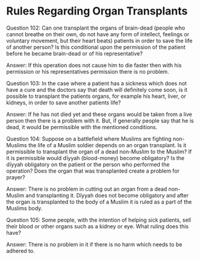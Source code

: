 Rules Regarding Organ Transplants
=================================

Question 102: Can one transplant the organs of brain-dead (people who
cannot breathe on their own, do not have any form of intellect, feelings
or voluntary movement, but their heart beats) patients in order to save
the life of another person? Is this conditional upon the permission of
the patient before he became brain-dead or of his representative?

Answer: If this operation does not cause him to die faster then with his
permission or his representatives permission there is no problem.

Question 103: In the case where a patient has a sickness which does not
have a cure and the doctors say that death will definitely come soon, is
it possible to transplant the patients organs, for example his heart,
liver, or kidneys, in order to save another patients life?

Answer: If he has not died yet and these organs would be taken from a
live person then there is a problem with it. But, if generally people
say that he is dead, it would be permissible with the mentioned
conditions.

Question 104: Suppose on a battlefield where Muslims are fighting
non-Muslims the life of a Muslim soldier depends on an organ transplant.
Is it permissible to transplant the organ of a dead non-Muslim to the
Muslim? If it is permissible would dīyyah (blood-money) become
obligatory? Is the dīyyah obligatory on the patient or the person who
performed the operation? Does the organ that was transplanted create a
problem for prayer?

Answer: There is no problem in cutting out an organ from a dead
non-Muslim and transplanting it. Dīyyah does not become obligatory and
after the organ is transplanted to the body of a Muslim it is ruled as a
part of the Muslims body.

Question 105: Some people, with the intention of helping sick patients,
sell their blood or other organs such as a kidney or eye. What ruling
does this have?

Answer: There is no problem in it if there is no harm which needs to be
adhered to.



